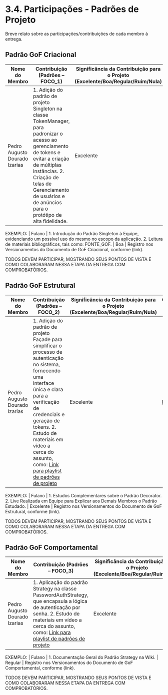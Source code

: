 # 3.4. Participações - Padrões de Projeto

Breve relato sobre as participações/contribuições de cada membro à entrega.

## Padrão GoF Criacional

|Nome do Membro | Contribuição (Padrões – FOCO_1) | Significância da Contribuição para o Projeto (Excelente/Boa/Regular/Ruim/Nula) | Comprobatórios Claros (com link)|
|-------------|-------------|-------------|------------------|
|Pedro Augusto Dourado Izarias| 1. Adição do padrão de projeto Singleton na classe TokenManager, para padronizar o acesso ao gerenciamento de tokens e evitar a criação de múltiplas instâncias. 2. Criação de telas de Gerenciamento de usuários e de anúncios para o protótipo de alta fidelidade. |Excelente| [Link do commit](https://github.com/UnBArqDsw2024-2/2024.2_G8_Aluguel_Entrega_03/commit/3b6f6c0442268dc2ba1bdcf2a7e6bfe85794e7c0) |

EXEMPLO:
| Fulano | 1. Introdução do Padrão Singleton à Equipe, evidenciando um possível uso do mesmo no escopo da aplicação. 2. Leitura de materiais bibliográficos, tais como: FONTE_GOF. | Boa | Registro nos Versionamentos do Documento de GoF Criacional, conforme (link).

TODOS DEVEM PARTICIPAR, MOSTRANDO SEUS PONTOS DE VISTA E COMO COLABORARAM NESSA ETAPA DA ENTREGA COM COMPROBATÓRIOS.


## Padrão GoF Estrutural
|Nome do Membro | Contribuição (Padrões – FOCO_2) | Significância da Contribuição para o Projeto (Excelente/Boa/Regular/Ruim/Nula) | Comprobatórios Claros (com link)|
|-------------|-------------|-------------|------------------|
|Pedro Augusto Dourado Izarias| 1. Adição do padrão de projeto Façade para simplificar o processo de autenticação no sistema, fornecendo uma interface única e clara para a verificação de credenciais e geração de tokens. 2. Estudo de materiais em vídeo a cerca do assunto, como: [Link para playlist de padrões de projeto](https://www.youtube.com/watch?v=MqddY6Ochkc&list=PLbIBj8vQhvm0VY5YrMrafWaQY2EnJ3j8H) |Excelente| [Link do commit](https://github.com/UnBArqDsw2024-2/2024.2_G8_Aluguel_Entrega_03/commit/dce6ae726a5c678c3ecdcbded6c8c3abbedae58f) |

EXEMPLO:
| Fulano | 1. Estudos Complementares sobre o Padrão Decorator. 2. Live Realizada em Equipe para Explicar aos Demais Membros o Padrão Estudado. | Excelente | Registro nos Versionamentos do Documento de GoF Estrutural, conforme (link).

TODOS DEVEM PARTICIPAR, MOSTRANDO SEUS PONTOS DE VISTA E COMO COLABORARAM NESSA ETAPA DA ENTREGA COM COMPROBATÓRIOS.


## Padrão GoF Comportamental
|Nome do Membro | Contribuição (Padrões – FOCO_3) | Significância da Contribuição para o Projeto (Excelente/Boa/Regular/Ruim/Nula) | Comprobatórios Claros (com link)|
|-------------|-------------|-------------|------------------|
|Pedro Augusto Dourado Izarias| 1. Aplicação do padrão Strategy na classe PasswordAuthStrategy, que encapsula a lógica de autenticação por senha. 2. Estudo de materiais em vídeo a cerca do assunto, como: [Link para playlist de padrões de projeto](https://www.youtube.com/watch?v=MqddY6Ochkc&list=PLbIBj8vQhvm0VY5YrMrafWaQY2EnJ3j8H) |Excelente| [Link do commit](https://github.com/UnBArqDsw2024-2/2024.2_G8_Aluguel_Entrega_03/commit/dce6ae726a5c678c3ecdcbded6c8c3abbedae58f) |

EXEMPLO:
| Fulano | 1. Documentação Geral do Padrão Strategy na Wiki. | Regular | Registro nos Versionamentos do Documento de GoF Comportamental, conforme (link).

TODOS DEVEM PARTICIPAR, MOSTRANDO SEUS PONTOS DE VISTA E COMO COLABORARAM NESSA ETAPA DA ENTREGA COM COMPROBATÓRIOS.
